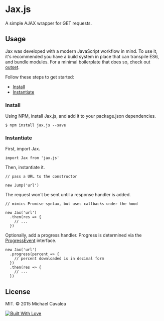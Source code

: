 # Jax.js

A simple AJAX wrapper for GET requests.

## Usage

Jax was developed with a modern JavaScript workflow in mind. To use it, it's recommended you have a build system in place that can transpile ES6, and bundle modules. For a minimal boilerplate that does so, check out [outset](https://github.com/callmecavs/outset).

Follow these steps to get started:

* [Install](#install)
* [Instantiate](#instantiate)

### Install

Using NPM, install Jax.js, and add it to your package.json dependencies.

```
$ npm install jax.js --save
```

### Instantiate

First, import Jax.

```es6
import Jax from 'jax.js'
```

Then, instantiate it.

```es6
// pass a URL to the constructor

new Jump('url')
```

The request won't be sent until a response handler is added.

```es6
// mimics Promise syntax, but uses callbacks under the hood

new Jax('url')
  .then(res => {
    // ...
  })
```

Optionally, add a progress handler. Progress is determined via the [ProgressEvent](https://developer.mozilla.org/en-US/docs/Web/API/ProgressEvent) interface.

```es6
new Jax('url')
  .progress(percent => {
    // percent downloaded is in decimal form
  })
  .then(res => {
    // ...
  })
```

## License

MIT. © 2015 Michael Cavalea

[![Built With Love](http://forthebadge.com/images/badges/built-with-love.svg)](http://forthebadge.com)
